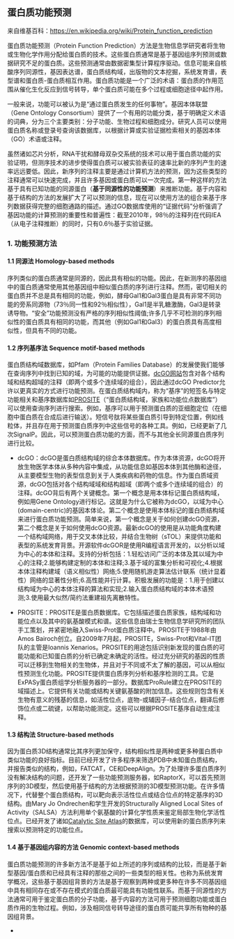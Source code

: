 ## 蛋白质功能预测
来自维基百科：https://en.wikipedia.org/wiki/Protein_function_prediction

蛋白质功能预测（Protein Function Prediction）方法是生物信息学研究者将生物或生物化学作用分配给蛋白质的技术。这些蛋白质通常是基于基因组序列预测或数据研究不足的蛋白质。这些预测通常由数据密集型计算程序驱动。信息可能来自核酸序列同源性，基因表达谱，蛋白质结构域，出版物的文本挖掘，系统发育谱，表型谱和蛋白质-蛋白质相互作用。蛋白质功能是一个广泛的术语：蛋白质的作用范围从催化生化反应到信号转导，单个蛋白质可能在多个过程或细胞途径中起作用。

一般来说，功能可以被认为是“通过蛋白质发生的任何事物”。基因本体联盟（Gene Ontology Consortium）提供了一个有用的功能分类，基于明确定义术语的词典，分为三个主要类别：分子功能、生物过程和细胞成分。研究人员可以使用蛋白质名称或登录号查询该数据库，以根据计算或实验证据检索相关的基因本体（GO）术语或注释。

虽然诸如芯片分析，RNA干扰和酵母双杂交系统的技术可以用于蛋白质功能的实验证明，但测序技术的进步使得蛋白质可以被实验表征的速率比新的序列产生的速率远远要低。因此，新序列的注释主要是通过计算机方法的预测，因为这些类型的注释通常可以快速完成，并且许多基因或蛋白质可以一次完成。第一种这样的方法基于具有已知功能的同源蛋白（**基于同源性的功能预测**）来推断功能。基于内容和基于结构的方法的发展扩大了可以预测的信息，现在可以使用方法的组合来基于序列数据获得完整的细胞通路的描述。通过GO数据库使用的“证据代码”分析强调了基因功能的计算预测的重要性和普遍性：截至2010年，98％的注释列在代码IEA（从电子注释推断）的同时，只有0.6％基于实验证据。

### 1. 功能预测方法

#### 1.1 同源法 Homology-based methods
序列类似的蛋白质通常是同源的，因此具有相似的功能。因此，在新测序的基因组中的蛋白质通常使用其他基因组中相似蛋白质的序列进行注释。然而，密切相关的蛋白质并不总是具有相同的功能，例如，酵母Gal1和Gal3蛋白是具有非常不同功能的旁系同源物（73％同一性和92％相似性），Gal1是半乳糖激酶，Gal3是转录诱导物。“安全”功能预测没有严格的序列相似性阈值;许多几乎不可检测的序列相似性的蛋白质具有相同的功能，而其他（例如Gal1和Gal3）的蛋白质具有高度相似性，但具有不同的功能。

#### 1.2 序列基序法 Sequence motif-based methods
蛋白质结构域数据库，如Pfam（Protein Families Database）的发展使我们能够在查询序列中找到已知的域，为可能的功能提供证据。[dcGO网站](http://supfam.org/SUPERFAMILY/dcGO/)包含对各个结构域和结构超域的注释（即两个或多个连续域的组合），因此通过dcGO Predictor允许以更真实的方式进行功能预测。在蛋白质结构域内，称为“基序”的短签名与特定功能相关和基序数据库如[PROSITE](http://prosite.expasy.org/)（“蛋白质结构域，家族和功能位点数据库”）可以使用查询序列进行搜索。例如，基序可以用于预测蛋白质的亚细胞定位（在细胞中蛋白质在合成后进行输送）。短信号肽将某些蛋白质引导到特定位置，例如线粒体，并且存在用于预测蛋白质序列中这些信号的各种工具。例如，已经更新了几次SignalP。因此，可以预测蛋白质功能的方面，而不与其他全长同源蛋白质序列进行比较。

+ dcGO：dcGO是蛋白质结构域的综合本体数据库。作为本体资源，dcGO将开放生物医学本体从多种内容中集成，从功能信息如基因本体到其他酶和途径，从主要模型生物的表型信息到关于人类疾病和药物的信息。作为蛋白质域资源，dcGO包括对各个结构域域和结构超域（即两个或多个连续域的组合）的注释。dcGO背后有两个关键概念。第一个概念是用本体标记蛋白质结构域，例如用Gene Ontology进行标记。这就是为什么它被称为dcGO，以域为中心(domain-centric)的基因本体论。第二个概念是使用本体标记的蛋白质结构域来进行蛋白质功能预测。简单来说，第一个概念是关于如何创建dcGO资源，第二个概念是关于如何使用dcGO资源。最新dcGO的使用是从功能角度构建一个结构域网络，用于交叉本体比较，并结合生物树（sTOL）来提供功能和表型的系统发育背景。开源软件dcGOR是使用R编程语言开发的，以分析以域为中心的本体和注释。支持的分析包括：1.轻松访问广泛的本体及其以域为中心的注释;2.能够构建定制的本体和注释;3.基于域的富集分析和可视化;4.根据本体注释构建域（语义相似性）网络;5.使用随机游走算法估计联系（统计显着性）网络的显著性分析;6.高性能并行计算。积极发展的功能是：1.用于创建以结构域为中心的本体注释的算法和实现;2.输入蛋白质结构域的本体术语预测;3.使用最大似然/简约法重建祖先离散特性。

+ PROSITE：PROSITE是蛋白质数据库。它包括描述蛋白质家族，结构域和功能位点以及其中的氨基酸模式和谱。这些信息由瑞士生物信息学研究所的团队手工策划，并紧密地融入Swiss-Prot蛋白质注释中。PROSITE于1988年由Amos Bairoch创立。自2009年7月起，PROSITE，Swiss-Prot和Vital-IT团队的主管是Ioannis Xenarios。PROSITE的用途包括识别新发现的蛋白质的可能功能和已知蛋白质的分析已确定未确定的活性。经过充分研究的基因的性质可以迁移到生物相关的生物体，并且对于不同或不太了解的基因，可以从相似性预测生化功能。PROSITE提供蛋白质序列分析和基序检测的工具。它是ExPASy蛋白质组学分析服务器的一部分。数据库ProRule建立在PROSITE的域描述上。它提供有关功能或结构关键氨基酸的附加信息。这些规则包含有关生物有意义的残基的信息，如活性位点，底物-或辅因子-结合位点，翻译后修饰位点或二硫键，以帮助功能测定。这些可以根据PROSITE基序自动生成注释。

#### 1.3 结构法 Structure-based methods
因为蛋白质3D结构通常比其序列更加保守，结构相似性是两种或更多种蛋白质中类似功能的良好指标。目前已经开发了许多程序来筛选PDB中未知蛋白质结构，并报告类似的结构，例如，FATCAT，CE和DeepAlign。为了处理许多蛋白质序列没有解决结构的问题，还开发了一些功能预测服务器，如RaptorX，可以首先预测序列的3D模型，然后使用基于结构的方法根据预测的3D模型预测功能。在许多情况下，代替整个蛋白质结构，可以靶向表示活性位点或结合位点的特定基序的3D结构。由Mary Jo Ondrechen和学生开发的Structurally Aligned Local Sites of Activity（SALSA）方法利用单个氨基酸的计算化学性质来鉴定局部生物化学活性位点。已经开发了诸如[Catalytic Site Atlas](http://www.ebi.ac.uk/thornton-srv/databases/CSA/)的数据库，可以使用新的蛋白质序列来搜索以预测特定的功能位点。

#### 1.4 基于基因组内容的方法 Genomic context-based methods
蛋白质功能预测的许多新方法不是基于如上所述的序列或结构的比较，而是基于新型基因/蛋白质和已经具有注释的那些之间的一些类型的相关性。也称为系统发育学概况，这些基于基因组背景的方法是基于观察到两种或更多种在许多不同基因组中具有相同存在或不存在模式的蛋白质最可能具有功能性联系。而基于同源性的方法通常可用于鉴定蛋白质的分子功能，基于内容的方法可用于预测细胞功能或蛋白质作用的生物过程。例如，涉及相同信号转导途径的蛋白质可能共享所有物种的基因组背景。

+ 

